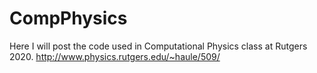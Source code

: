 # CompPhysics
Here I will post the code used in Computational Physics class at Rutgers 2020.
http://www.physics.rutgers.edu/~haule/509/